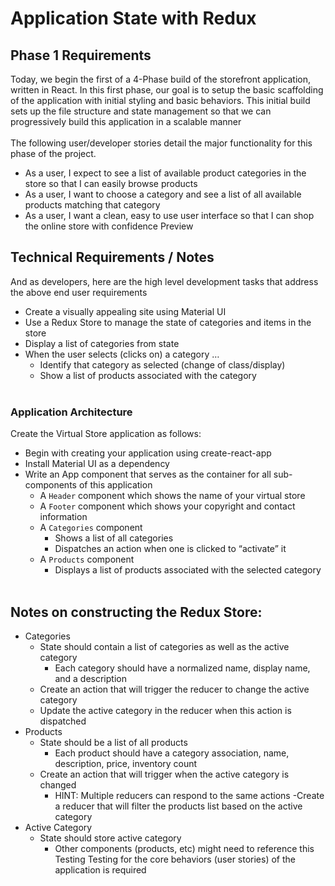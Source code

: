 # Application State with Redux  

## Phase 1 Requirements
Today, we begin the first of a 4-Phase build of the storefront application, written in React. In this first phase, our goal is to setup the basic scaffolding of the application with initial styling and basic behaviors. This initial build sets up the file structure and state management so that we can progressively build this application in a scalable manner  
<br>
The following user/developer stories detail the major functionality for this phase of the project.

- As a user, I expect to see a list of available product categories in the store so that I can easily browse products
- As a user, I want to choose a category and see a list of all available products matching that category
- As a user, I want a clean, easy to use user interface so that I can shop the online store with confidence
Preview

## Technical Requirements / Notes  
And as developers, here are the high level development tasks that address the above end user requirements
<br>
- Create a visually appealing site using Material UI
- Use a Redux Store to manage the state of categories and items in the store
- Display a list of categories from state
- When the user selects (clicks on) a category …
  - Identify that category as selected (change of class/display)
  - Show a list of products associated with the category  
  <br>
### Application Architecture  
Create the Virtual Store application as follows:
<br>
- Begin with creating your application using create-react-app
- Install Material UI as a dependency
- Write an App component that serves as the container for all sub-components of this application
   - A ```Header``` component which shows the name of your virtual store
   - A ```Footer``` component which shows your copyright and contact information
   - A ```Categories``` component
     - Shows a list of all categories
     - Dispatches an action when one is clicked to “activate” it
   - A ```Products``` component
     - Displays a list of products associated with the selected category
     <br>
## Notes on constructing the Redux Store:

- Categories
  - State should contain a list of categories as well as the active category
     - Each category should have a normalized name, display name, and a description
   - Create an action that will trigger the reducer to change the active category
   - Update the active category in the reducer when this action is dispatched
- Products
  - State should be a list of all products
    - Each product should have a category association, name, description, price, inventory count
   - Create an action that will trigger when the active category is changed
     - HINT: Multiple reducers can respond to the same actions
   -Create a reducer that will filter the products list based on the active category
- Active Category
  - State should store active category
    - Other components (products, etc) might need to reference this
Testing
Testing for the core behaviors (user stories) of the application is required